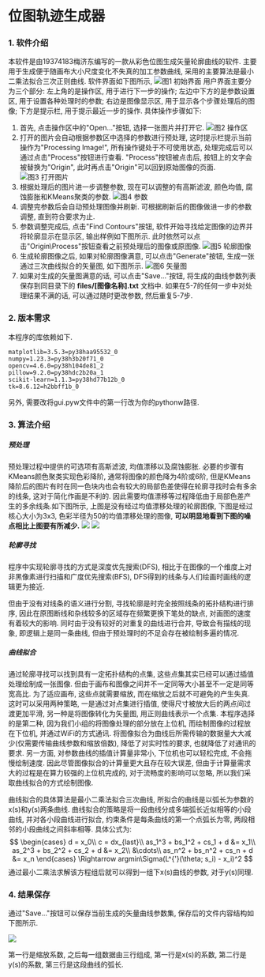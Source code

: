 # 位图轨迹生成器

### 1. 软件介绍
本软件是由19374183梅济东编写的一款从彩色位图生成矢量轮廓曲线的软件. 主要用于生成便于随画布大小尺度变化不失真的加工参数曲线, 采用的主要算法是最小二乘法拟合三次正则曲线. 软件界面如下图所示,
![图1 初始界面](.\jpg\软件截图.jpg)
用户界面主要分为三个部分: 左上角的是操作区, 用于进行下一步的操作; 左边中下方的是参数设置区, 用于设置各种处理时的参数; 右边是图像显示区, 用于显示各个步骤处理后的图像; 下方是提示栏, 用于提示最近一步的操作. 具体操作步骤如下:

1. 首先, 点击操作区中的"Open..."按钮, 选择一张图片并打开它.
![图2 操作区](.\jpg\operation.jpg)
2. 打开的图片会自动根据参数区中选择的参数进行预处理, 这时提示栏提示当前操作为"Processing Image!", 所有操作键处于不可使用状态, 处理完成后可以通过点击"Process"按钮进行查看. "Process"按钮被点击后, 按钮上的文字会被替换为"Origin", 此时再点击"Origin"可以回到原始图像的页面.
![图3 打开图片](.\jpg\open.jpg)
3. 根据处理后的图片进一步调整参数, 现在可以调整的有高斯滤波, 颜色均值,  腐蚀膨胀和KMeans聚类的参数.
![图4 参数](.\jpg\parameters.jpg)
4. 调整完参数后会自动预处理图像并刷新. 可根据刷新后的图像做进一步的参数调整, 直到符合要求为止.
5. 参数调整完成后, 点击"Find Contours"按钮, 软件开始寻找给定图像的边界并将轮廓显示在显示区, 输出样例如下图所示. 此时依然可以点击"Origin\Process"按钮查看之前预处理后的图像或原图像.
![图5 轮廓图像](.\jpg\contour.jpg)
6. 生成轮廓图像之后, 如果对轮廓图像满意, 可以点击"Generate"按钮, 生成一张通过三次曲线拟合的矢量图, 如下图所示.
![图6 矢量图](.\jpg\vector.jpg)
7. 如果对生成的矢量图满意的话, 可以点击"Save..."按钮, 将生成的曲线参数列表保存到同目录下的 **files/[图像名称].txt** 文档中. 如果在5-7的任何一步中对处理结果不满的话, 可以通过随时更改参数, 然后重复5-7步.
### 2. 版本需求
本程序的库依赖如下.
```
matplotlib=3.5.3=py38haa95532_0
numpy=1.23.3=py38h3b20f71_0
opencv=4.6.0=py38h104de81_2
pillow=9.2.0=py38hdc2b20a_1
scikit-learn=1.1.3=py38hd77b12b_0
tk=8.6.12=h2bbff1b_0
```
另外, 需要改将gui.pyw文件中的第一行改为你的pythonw路径.
### 3. 算法介绍
##### 预处理
预处理过程中提供的可选项有高斯滤波, 均值漂移以及腐蚀膨胀. 必要的步骤有KMeans颜色聚类实现色彩降阶, 通常将图像的颜色降为4阶或6阶, 但是KMeans降阶后的图片有时在同一色块内也会有较大的局部色差使得在轮廓寻找时会有多余的线条, 这对于简化作画是不利的. 因此需要均值漂移等过程降低由于局部色差产生的多余线条.如下图所示, 上图是没有经过均值漂移处理的轮廓图像, 下图是经过核心大小为3x3, 色彩半径为50的均值漂移处理的图像, **可以明显地看到下图的噪点相比上图要有所减少.**
![](.\jpg\pkq.jpg)
![](.\jpgpkq_with_mst.jpg)

##### 轮廓寻找
程序中实现轮廓寻找的方式是深度优先搜索(DFS), 相比于在图像的一个维度上对非黑像素进行扫描和广度优先搜索(BFS), DFS得到的线条与人们绘画时画线的逻辑更为接近. 

但由于没有对线条的语义进行分割, 寻找轮廓是时完全按照线条的拓扑结构进行排序, 因此在原图断线和杂线较多的区域存在频繁更换下笔处的缺点, 对画图的速度有着较大的影响. 同时由于没有较好的对重复的曲线进行合并, 导致会有描线的现象, 即逻辑上是同一条曲线, 但由于预处理时的不足会存在被绘制多遍的情况.
##### 曲线拟合
通过轮廓寻找可以找到具有一定拓扑结构的点集, 这些点集其实已经可以通过插值处理绘制成一张图像. 但由于画布和图像之间并不一定同等大小甚至不一定是同等宽高比. 为了适应画布, 这些点就需要缩放, 而在缩放之后就不可避免的产生失真. 这时可以采用两种策略, 一是通过对点集进行插值, 使得尺寸被放大后的两点间过渡更加平滑, 另一种是将图像转化为矢量图, 用正则曲线表示一个点集. 本程序选择的是第二种, 因为我们小组的将图像处理的部分放在上位机, 而绘制图像的过程放在下位机, 并通过WiFi的方式通讯. 将图像拟合为曲线后所需传输的数据量大大减少(仅需要传输曲线参数和缩放倍数), 降低了对实时性的要求, 也就降低了对通讯的要求. 另一方面, 对参数曲线的插值计算量非常小, 下位机也可以轻松完成, 不会拖慢绘制速度. 因此尽管图像拟合的计算量更大且存在较大误差, 但由于计算量需求大的过程是在算力较强的上位机完成的, 对于流畅度的影响可以忽略, 所以我们采取曲线拟合的方式绘制图像.

曲线拟合的具体算法是最小二乘法拟合三次曲线, 所拟合的曲线是以弧长为参数的x(s)和y(s)两条曲线. 曲线拟合的策略是将一段曲线分成多端弧长近似相等的小段曲线, 并对各小段曲线进行拟合, 约束条件是每条曲线的第一个点弧长为零, 两段相邻的小段曲线之间斜率相等. 具体公式为:
$$
\begin{cases}
d = x_0\\
c = dx_{last}\\
as_1^3 + bs_1^2 + cs_1 + d &= x_1\\
as_2^3 + bs_2^2 + cs_2 + d &= x_2\\
&\cdots\\
as_n^2 + bs_n^2 + cs_n + d &= x_n
\end{cases}
\Rightarrow argmin\Sigma(L^{'}(\theta; s_i) - x_i)^2
$$
通过最小二乘法求解该方程组后就可以得到一组下x(s)曲线的参数, 对于y(s)同理.

### 4. 结果保存

通过"Save..."按钮可以保存当前生成的矢量曲线参数集, 保存后的文件内容结构如下图所示.

![](.\jpg\save.jpg)

第一行是缩放系数, 之后每一组数据由三行组成, 第一行是x(s)的系数, 第二行是y(s)的系数, 第三行是这段曲线的弧长.

